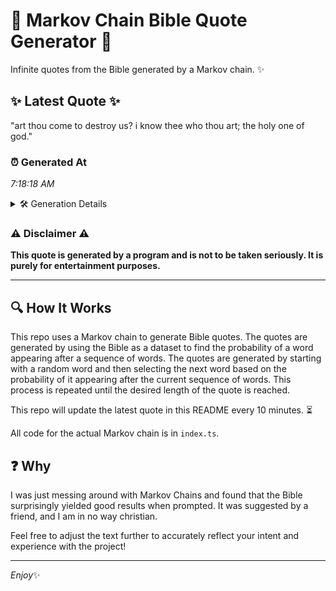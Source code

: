 # 📖 Markov Chain Bible Quote Generator 📖

Infinite quotes from the Bible generated by a Markov chain. ✨

## ✨ Latest Quote ✨
"art thou come to destroy us? i know thee who thou art; the holy one of god."

### ⏰ Generated At
*7:18:18 AM*

<details>
    <summary>🛠️ Generation Details</summary>
    <p>
        <strong>🌱 Seed:</strong> art<br>
        <strong>🔄 Iterations:</strong> 16<br>
        <strong>📜 Context History:</strong><br>[ art ]: thou<br>[ art, thou ]: come<br>[ art, thou, come ]: to<br>[ art, thou, come, to ]: destroy<br>[ art, thou, come, to, destroy ]: us?<br>[ art, thou, come, to, destroy, us? ]: i<br>[ thou, come, to, destroy, us?, i ]: know<br>[ come, to, destroy, us?, i, know ]: thee<br>[ to, destroy, us?, i, know, thee ]: who<br>[ destroy, us?, i, know, thee, who ]: thou<br>[ us?, i, know, thee, who, thou ]: art;<br>[ i, know, thee, who, thou, art; ]: the<br>[ know, thee, who, thou, art;, the ]: holy<br>[ thee, who, thou, art;, the, holy ]: one<br>[ who, thou, art;, the, holy, one ]: of<br>[ thou, art;, the, holy, one, of ]: god.<br>
    </p>
</details>

### ⚠️ Disclaimer ⚠️
**This quote is generated by a program and is not to be taken seriously. It is purely for entertainment purposes.**

---

## 🔍 How It Works

This repo uses a Markov chain to generate Bible quotes. The quotes are generated by using the Bible as a dataset to find the probability of a word appearing after a sequence of words. The quotes are generated by starting with a random word and then selecting the next word based on the probability of it appearing after the current sequence of words. This process is repeated until the desired length of the quote is reached.

This repo will update the latest quote in this README every 10 minutes. ⏳

All code for the actual Markov chain is in `index.ts`.

## ❓ Why

I was just messing around with Markov Chains and found that the Bible surprisingly yielded good results when prompted. 
It was suggested by a friend, and I am in no way christian.

Feel free to adjust the text further to accurately reflect your intent and experience with the project!

---

*Enjoy*✨
